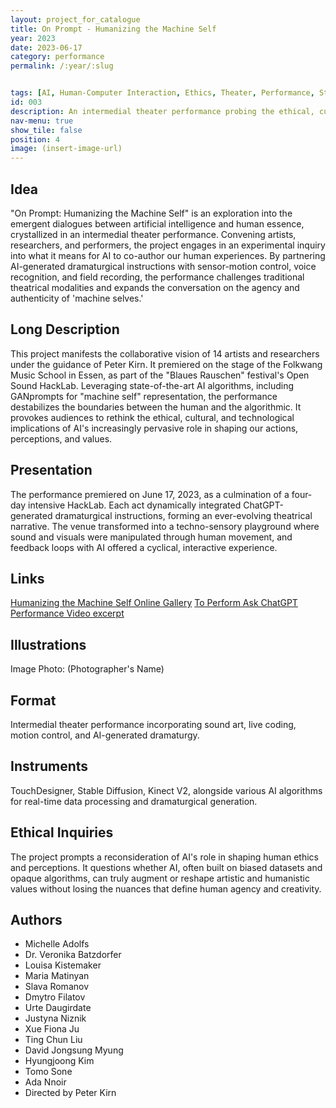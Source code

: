 ```yaml
---
layout: project_for_catalogue
title: On Prompt - Humanizing the Machine Self
year: 2023
date: 2023-06-17
category: performance
permalink: /:year/:slug


tags: [AI, Human-Computer Interaction, Ethics, Theater, Performance, StableDiffusion, TouchDesigner, Team work]
id: 003
description: An intermedial theater performance probing the ethical, cultural, and technological intersections between AI and human beings.
nav-menu: true
show_tile: false
position: 4
image: (insert-image-url)
---
```

## Idea
"On Prompt: Humanizing the Machine Self" is an exploration into the emergent dialogues between artificial intelligence and human essence, crystallized in an intermedial theater performance. Convening artists, researchers, and performers, the project engages in an experimental inquiry into what it means for AI to co-author our human experiences. By partnering AI-generated dramaturgical instructions with sensor-motion control, voice recognition, and field recording, the performance challenges traditional theatrical modalities and expands the conversation on the agency and authenticity of 'machine selves.'

## Long Description
This project manifests the collaborative vision of 14 artists and researchers under the guidance of Peter Kirn. It premiered on the stage of the Folkwang Music School in Essen, as part of the "Blaues Rauschen" festival's Open Sound HackLab. Leveraging state-of-the-art AI algorithms, including GANprompts for "machine self" representation, the performance destabilizes the boundaries between the human and the algorithmic. It provokes audiences to rethink the ethical, cultural, and technological implications of AI's increasingly pervasive role in shaping our actions, perceptions, and values.

## Presentation
The performance premiered on June 17, 2023, as a culmination of a four-day intensive HackLab. Each act dynamically integrated ChatGPT-generated dramaturgical instructions, forming an ever-evolving theatrical narrative. The venue transformed into a techno-sensory playground where sound and visuals were manipulated through human movement, and feedback loops with AI offered a cyclical, interactive experience.

## Links
[Humanizing the Machine Self Online Gallery](https://humanized-machine-self.common.garden/)
[To Perform Ask ChatGPT](https://youtu.be/FGiAPUmgwjI)
[Performance Video excerpt](https://youtube.com/shorts/On9Ct4QwR20)

## Illustrations
Image Photo: (Photographer's Name)

## Format
Intermedial theater performance incorporating sound art, live coding, motion control, and AI-generated dramaturgy.

## Instruments
TouchDesigner, Stable Diffusion, Kinect V2, alongside various AI algorithms for real-time data processing and dramaturgical generation.

## Ethical Inquiries
The project prompts a reconsideration of AI's role in shaping human ethics and perceptions. It questions whether AI, often built on biased datasets and opaque algorithms, can truly augment or reshape artistic and humanistic values without losing the nuances that define human agency and creativity.

## Authors
- Michelle Adolfs
- Dr. Veronika Batzdorfer
- Louisa Kistemaker
- Maria Matinyan
- Slava Romanov
- Dmytro Filatov
- Urte Daugirdate
- Justyna Niznik
- Xue Fiona Ju
- Ting Chun Liu
- David Jongsung Myung
- Hyungjoong Kim
- Tomo Sone
- Ada Nnoir
- Directed by Peter Kirn